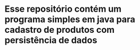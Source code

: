 # Esse repositório contém um programa simples em java para cadastro de produtos com persistência de dados
